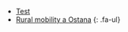 <!--
  COME AGGIUNGERE UN NUOVO LINK:
  il procedimento è molto semplice, basta copiare e inserire una delle linee in basso e modificare i riferimenti>

  - <span class="fa-li"><i class="fa-solid fa-arrow-right-from-bracket"></i></span>[NOME_DA_VISUALIZZARE](URL_DA_RAGGIUNGERE) 
-->

- <span class="fa-li"><i class="fa-solid fa-podcast"></i></span>[Test](https://issuu.com/unita.communication/docs/pubblicazioneunita) 
- <span class="fa-li"><i class="fa-solid fa-video"></i></span>[Rural mobility a Ostana](https://www.youtube.com/watch?v=BrjpxSvv8CI) 
{: .fa-ul}
